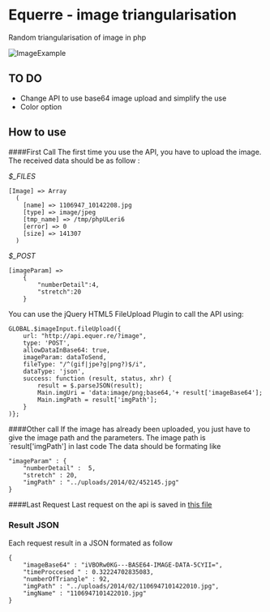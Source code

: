Equerre - image triangularisation
=================================

Random triangularisation of image in php

![ImageExample](http://api.equer.re/uploads/2014/equerre_eqquerise.png)

TO DO
-----
* Change API to use base64 image upload and simplify the use
* Color option

How to use
----------

####First Call
The first time you use the API, you have to upload the image. The received data should be as follow :

*$_FILES*

    [Image] => Array
      (
        [name] => 1106947_10142208.jpg
        [type] => image/jpeg
        [tmp_name] => /tmp/phpULeri6
        [error] => 0
        [size] => 141307
      ) 

*$_POST*

    [imageParam] => 
        {
            "numberDetail":4,
            "stretch":20
        } 

You can use the jQuery HTML5 FileUpload Plugin to call the API using: 

    GLOBAL.$imageInput.fileUpload({
        url: "http://api.equer.re/?image",
        type: 'POST',
        allowDataInBase64: true,
        imageParam: dataToSend,
        fileType: "/^(gif|jpe?g|png?)$/i",
        dataType: 'json',
        success: function (result, status, xhr) {
        	result = $.parseJSON(result);
        	Main.imgUri = 'data:image/png;base64,'+ result['imageBase64'];
        	Main.imgPath = result['imgPath'];
        }
    )};

####Other call
If the image has already been uploaded, you just have to give the image path and the parameters. The image path is `result['imgPath'] in last code
The data should be formating like

    "imageParam" : {
    	"numberDetail" :  5,
    	"stretch" : 20,
    	"imgPath" : "../uploads/2014/02/452145.jpg"
    }

####Last Request
Last request on the api is saved in [this file](http://api.equer.re/api/test.txt)

### Result JSON
Each request result in a JSON formated as follow

    {
        "imageBase64" : "iVBORw0KG---BASE64-IMAGE-DATA-5CYII=",
        "timeProccesed " : 0.32224702835083,
        "numberOfTriangle" : 92,
        "imgPath" : "../uploads/2014/02/1106947101422010.jpg",
        "imgName" : "1106947101422010.jpg"
    }




